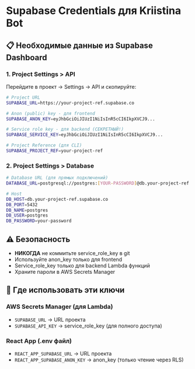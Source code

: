 # Supabase Credentials для Kriistina Bot

## 📋 Необходимые данные из Supabase Dashboard

### 1. Project Settings > API

Перейдите в проект → Settings → API и скопируйте:

```bash
# Project URL
SUPABASE_URL=https://your-project-ref.supabase.co

# Anon (public) key - для frontend
SUPABASE_ANON_KEY=eyJhbGciOiJIUzI1NiIsInR5cCI6IkpXVCJ9...

# Service role key - для backend (СЕКРЕТНЫЙ!)
SUPABASE_SERVICE_KEY=eyJhbGciOiJIUzI1NiIsInR5cCI6IkpXVCJ9...

# Project Reference (для CLI)
SUPABASE_PROJECT_REF=your-project-ref
```

### 2. Project Settings > Database

```bash
# Database URL (для прямых подключений)
DATABASE_URL=postgresql://postgres:[YOUR-PASSWORD]@db.your-project-ref.supabase.co:5432/postgres

# Host
DB_HOST=db.your-project-ref.supabase.co
DB_PORT=5432
DB_NAME=postgres
DB_USER=postgres
DB_PASSWORD=your-password
```

## ⚠️ Безопасность

- **НИКОГДА** не коммитьте service_role_key в git
- Используйте anon_key только для frontend
- Service_role_key только для backend Lambda функций
- Храните пароли в AWS Secrets Manager

## 📍 Где использовать эти ключи

### AWS Secrets Manager (для Lambda)
- `SUPABASE_URL` → URL проекта  
- `SUPABASE_API_KEY` → service_role_key (для полного доступа)

### React App (.env файл)
- `REACT_APP_SUPABASE_URL` → URL проекта
- `REACT_APP_SUPABASE_ANON_KEY` → anon_key (только чтение через RLS) 